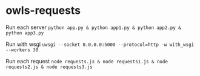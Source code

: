 # owls-requests
Run each server
`python app.py & python app1.py & python app2.py & python app3.py`

Run with wsgi
`uwsgi --socket 0.0.0.0:5000 --protocol=http -w with_wsgi --workers 30`

Run each request
`node requests.js & node requests1.js & node requests2.js & node requests3.js`
